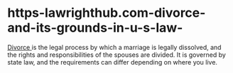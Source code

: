 # https-lawrighthub.com-divorce-and-its-grounds-in-u-s-law-
[Divorce ](https://lawrighthub.com/divorce-and-its-grounds-in-u-s-law/)is the legal process by which a marriage is legally dissolved, and the rights and responsibilities of the spouses are divided. It is governed by state law, and the requirements can differ depending on where you live.
